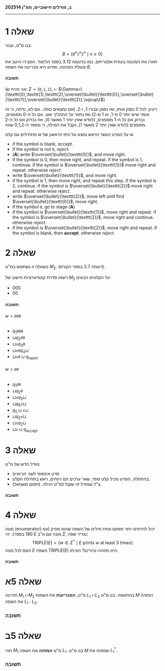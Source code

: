 **2025ב, מודלים חישוביים, ממ"ן 14** 
 
___
# שאלה 1 

בנו מ"ט, עבור:
$$B=\{ \texttt{0}^n\texttt{1}^n\texttt{2}^n\mid n \geq 0 \}$$
תארו את המכונה בעזרת אלגוריתם, כמו בדוגמה 3.12 בספר הלימוד.
הסבירו היטב את פעולת המכונה, ומדוע היא מכריעה את השפה $B$.
#### תשובה

(אני מניח ש: $\Sigma=\{\texttt{0},\texttt{1},\texttt{2}\}$, ו- $\Gamma=\{\texttt{0},\texttt{1},\texttt{2},\overset{\bullet}{\texttt{0}},\overset{\bullet}{\texttt{1}},\overset{\bullet}{\texttt{2}},\sqcup\}$)

רעיון: לכל 0 נסמן אותו, ואז נסמן עבורו 1, ו-2. (אם נמצאים כאלו.. אם לא, נדחה, כי זה אומר שיש יותר 0 מ-1, או 1 מ-2) ואז נחזור על התהליך שוב. אם כל ה-0 מסומנים, נבדוק אם כל ה-1 מסומנים, (לוודא שאין יותר 1 מאשר 0), ואז נבדוק אם כל ה-2 מסומנים (לוודא שאין יותר 2 מאשר 1), נקבל את המילה, כי מספר ה-0,1,2 שווה.

מתחילים עם קלט $w$ על הסרט כאשר הראש נמצא על התו הראשון של $w$.
- if the symbol is blank, _accept_.
- if the symbol is not $\texttt{0}$, _reject_.
- (**A**) write $\overset{\bullet}{\texttt{0}}$, and move right.
- if the symbol is 0, then move right, and repeat. if the symbol is 1, continue. if the symbol is $\overset{\bullet}{\texttt{1}}$ move right and repeat. otherwise _reject_.
- write $\overset{\bullet}{\texttt{1}}$, and move right.
- if the symbol is 1, then move right, and repeat this step. if the symbol is 2, continue. if the symbol is $\overset{\bullet}{\texttt{2}}$ move right and repeat. otherwise _reject_.
- write $\overset{\bullet}{\texttt{2}}$, move left until find $\overset{\bullet}{\texttt{0}}$, move right.
- if the symbol $\texttt{0}$, go to stage (**A**)
- if the symbol is $\overset{\bullet}{\texttt{1}}$, move right and repeat. if the symbol is $\overset{\bullet}{\texttt{2}}$, move right and continue. otherwise _reject_.
- if the symbol is $\overset{\bullet}{\texttt{2}}$, move right and repeat. if the symbol is blank, then **accept**. otherwise _reject_.

# שאלה 2

בשאלה זו נשתמש במ"ט $M_2$. (דוגמה 3.7 בספר הקורס).

רשמו סדרת קונפיגורציות חישוב של $M_2$ על הקלטים הבאים:

- 000
- 00
#### תשובה
###### $w=\texttt{000}$

- $q_{1}\texttt{000}$
- $\sqcup q_2 \texttt{00}$
- $\sqcup  \texttt{x} q_3 \texttt{0}$
- $\sqcup \texttt{x0}   q_4 \sqcup$
- $\sqcup  \texttt{x0}  \sqcup q_{\text{reject}}$
###### $w=\texttt{00}$

- $q_{1}\texttt{00}$
- $\sqcup q_{2}\texttt{0}$
- $\sqcup \texttt{x}q_{3}\sqcup$
- $\sqcup q_{5}\texttt{x}\sqcup$
- $q_{5}\sqcup \texttt{x}\sqcup$
- $\sqcup q_{2}\texttt{x}\sqcup$
- $\sqcup \texttt{x}q_{2}\sqcup$
- $\sqcup \texttt{x}\sqcup q_{\text{accept}}$


# שאלה 3

מודל חדש של מ"ט:
- סרט אינסופי לשני הכיוונים
- בהתחלה, הסרט מכיל קלט סופי, שאר ערכים הם רווחים, ראש בתחילת הקלט.
- צ"ל שמודל זה שקול למ"ט רגילה. (חסום משמאל).

#### תשובה



# שאלה 4

מונה (enumerator) יכול להדפיס יותר מפעם אחת מילים של השפה שהוא מפיק (עמ 180 בספר).
יהי E מונה עם א"ב $\Sigma$.
נגדיר שפה:
$$\text{TRIPLE}(E)=\{ w \in \Sigma^* \mid E \text{ prints } w \text{ at least 3 times} \}$$
האם לכל מונה $E$ השפה $\text{TRIPLE}(E)$ היא מזוהה-טיורינג? הוכיחו.

#### תשובה

# שאלה 5א

תהיינה $M_1$ ו-$M_2$ מ"ט, **המכריעות** את השפות $L_1$ ו-$L_2$ בהתאמה.
בנו מ"ט $M$ המזהה את השפה $L_1 \cdot L_2$. 

### תשובה

# שאלה 5ב

תהי $M_1$ מ"ט **המזהה** את השפה $L_1$.
בנו מ"ט $M$ שמזהה את $L_1^*$.

### תשובה